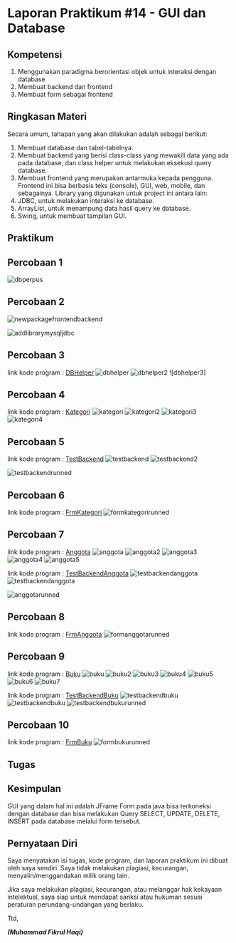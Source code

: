 # Laporan Praktikum #14 - GUI dan Database

## Kompetensi

1. Menggunakan paradigma berorientasi objek untuk interaksi dengan database
2. Membuat backend dan frontend
3. Membuat form sebagai frontend

## Ringkasan Materi

Secara umum, tahapan yang akan dilakukan adalah sebagai berikut:
1. Membuat database dan tabel-tabelnya.
2. Membuat backend yang berisi class-class yang mewakili data yang ada pada database, dan class helper untuk melakukan eksekusi query database.
3. Membuat frontend yang merupakan antarmuka kepada pengguna. Frontend ini bisa berbasis teks (console), GUI, web, mobile, dan sebagainya.
Library yang digunakan untuk project ini antara lain:
1. JDBC, untuk melakukan interaksi ke database.
2. ArrayList, untuk menampung data hasil query ke database.
3. Swing, untuk membuat tampilan GUI.

## Praktikum
## Percobaan 1

![dbperpus](img/dbperpus.PNG)

## Percobaan 2

![newpackagefrontendbackend](img/newpackagefrontendbackend.PNG)

![addlibrarymysqljdbc](img/addlibrarymysqljdbc.PNG)

## Percobaan 3

link kode program : [DBHelper](../../src/14_GUI_dan_Database/DBHelper1941723005Fikrul.java)
![dbhelper](img/dbhelper.PNG)
![dbhelper2](img/dbhelper2.PNG)
![dbhelper3]

## Percobaan 4

link kode program : [Kategori](../../src/14_GUI_dan_Database/Kategori1941723005Fikrul.java)
![kategori](img/kategori.PNG)
![kategori2](img/kategori2.PNG)
![kategori3](img/kategori3.PNG)
![kategori4](img/kategori4.PNG)

## Percobaan 5

link kode program : [TestBackend](../../src/14_GUI_dan_Database/TestBackend1941723005Fikrul.java)
![testbackend](img/testbackend.PNG)
![testbackend2](img/testbackend2.PNG)

![testbackendrunned](img/testbackendrunned.PNG)

## Percobaan 6

link kode program : [FrmKategori](../../src/14_GUI_dan_Database/FrmKategori1941723005Fikrul.java)
![formkategorirunned](img/formkategorirunned.PNG)

## Percobaan 7

link kode program : [Anggota](../../src/14_GUI_dan_Database/Anggota1941723005Fikrul.java)
![anggota](img/anggota.PNG)
![anggota2](img/anggota2.PNG)
![anggota3](img/anggota3.PNG)
![anggota4](img/anggota4.PNG)
![anggota5](img/anggota5.PNG)

link kode program : [TestBackendAnggota](../../src/14_GUI_dan_Database/TestBackendAnggota1941723005Fikrul.java)
![testbackendanggota](img/testbackendanggota.PNG)
![testbackendanggota](img/testbackendanggota2.PNG)

![anggotarunned](img/testbackendanggotarunned.PNG)

## Percobaan 8

link kode program : [FrmAnggota](../../src/14_GUI_dan_Database/FrmAnggota1941723005Fikrul.java)
![formanggotarunned](img/formanggotarunned.PNG)

## Percobaan 9

link kode program : [Buku](../../src/14_GUI_dan_Database/Buku1941723005Fikrul.java)
![buku](img/buku.PNG)
![buku2](img/buku2.PNG)
![buku3](img/buku3.PNG)
![buku4](img/buku4.PNG)
![buku5](img/buku5.PNG)
![buku6](img/buku6.PNG)
![buku7](img/buku7.PNG)

link kode program : [TestBackendBuku](../../src/14_GUI_dan_Database/TestBackendBuku1941723005Fikrul.java)
![testbackendbuku](img/testbackendbuku.PNG)
![testbackendbuku](img/testbackendbuku2.PNG)
![testbackendbukurunned](img/testbackendbukurunned.PNG)

## Percobaan 10

link kode program : [FrmBuku](../../src/14_GUI_dan_Database/FrmBuku1941723005Fikrul.java)
![formbukurunned](img/formbukurunned.PNG)

## Tugas



## Kesimpulan

GUI yang dalam hal ini adalah JFrame Form pada java bisa terkoneksi dengan database dan bisa melakukan Query SELECT, UPDATE, DELETE, INSERT pada database melalui form tersebut.

## Pernyataan Diri

Saya menyatakan isi tugas, kode program, dan laporan praktikum ini dibuat oleh saya sendiri. Saya tidak melakukan plagiasi, kecurangan, menyalin/menggandakan milik orang lain.

Jika saya melakukan plagiasi, kecurangan, atau melanggar hak kekayaan intelektual, saya siap untuk mendapat sanksi atau hukuman sesuai peraturan perundang-undangan yang berlaku.

Ttd,

***(Muhammad Fikrul Haqi)***